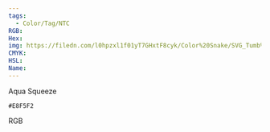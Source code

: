 ```yaml
---
tags:
  - Color/Tag/NTC
RGB:
Hex:
img: https://filedn.com/l0hpzxl1f01yT7GHxtF8cyk/Color%20Snake/SVG_Tumb%20Mass%20No%20Name/E8F5F2.svg
CMYK:
HSL:
Name:
---
```

Aqua Squeeze
```palette
#E8F5F2
```
RGB
